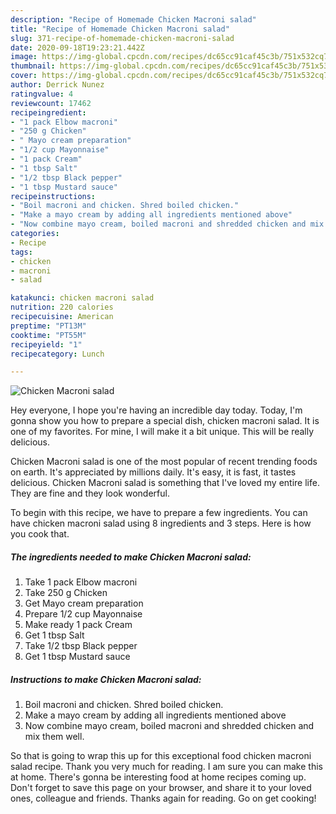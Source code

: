 ```yaml
---
description: "Recipe of Homemade Chicken Macroni salad"
title: "Recipe of Homemade Chicken Macroni salad"
slug: 371-recipe-of-homemade-chicken-macroni-salad
date: 2020-09-18T19:23:21.442Z
image: https://img-global.cpcdn.com/recipes/dc65cc91caf45c3b/751x532cq70/chicken-macroni-salad-recipe-main-photo.jpg
thumbnail: https://img-global.cpcdn.com/recipes/dc65cc91caf45c3b/751x532cq70/chicken-macroni-salad-recipe-main-photo.jpg
cover: https://img-global.cpcdn.com/recipes/dc65cc91caf45c3b/751x532cq70/chicken-macroni-salad-recipe-main-photo.jpg
author: Derrick Nunez
ratingvalue: 4
reviewcount: 17462
recipeingredient:
- "1 pack Elbow macroni"
- "250 g Chicken"
- " Mayo cream preparation"
- "1/2 cup Mayonnaise"
- "1 pack Cream"
- "1 tbsp Salt"
- "1/2 tbsp Black pepper"
- "1 tbsp Mustard sauce"
recipeinstructions:
- "Boil macroni and chicken. Shred boiled chicken."
- "Make a mayo cream by adding all ingredients mentioned above"
- "Now combine mayo cream, boiled macroni and shredded chicken and mix them well."
categories:
- Recipe
tags:
- chicken
- macroni
- salad

katakunci: chicken macroni salad 
nutrition: 220 calories
recipecuisine: American
preptime: "PT13M"
cooktime: "PT55M"
recipeyield: "1"
recipecategory: Lunch

---
```



![Chicken Macroni salad](https://img-global.cpcdn.com/recipes/dc65cc91caf45c3b/751x532cq70/chicken-macroni-salad-recipe-main-photo.jpg)

Hey everyone, I hope you're having an incredible day today. Today, I'm gonna show you how to prepare a special dish, chicken macroni salad. It is one of my favorites. For mine, I will make it a bit unique. This will be really delicious.

Chicken Macroni salad is one of the most popular of recent trending foods on earth. It's appreciated by millions daily. It's easy, it is fast, it tastes delicious. Chicken Macroni salad is something that I've loved my entire life. They are fine and they look wonderful.




To begin with this recipe, we have to prepare a few ingredients. You can have chicken macroni salad using 8 ingredients and 3 steps. Here is how you cook that.

<!--inarticleads1-->

##### The ingredients needed to make Chicken Macroni salad:

1. Take 1 pack Elbow macroni
1. Take 250 g Chicken
1. Get  Mayo cream preparation
1. Prepare 1/2 cup Mayonnaise
1. Make ready 1 pack Cream
1. Get 1 tbsp Salt
1. Take 1/2 tbsp Black pepper
1. Get 1 tbsp Mustard sauce




<!--inarticleads2-->

##### Instructions to make Chicken Macroni salad:

1. Boil macroni and chicken. Shred boiled chicken.
1. Make a mayo cream by adding all ingredients mentioned above
1. Now combine mayo cream, boiled macroni and shredded chicken and mix them well.




So that is going to wrap this up for this exceptional food chicken macroni salad recipe. Thank you very much for reading. I am sure you can make this at home. There's gonna be interesting food at home recipes coming up. Don't forget to save this page on your browser, and share it to your loved ones, colleague and friends. Thanks again for reading. Go on get cooking!
